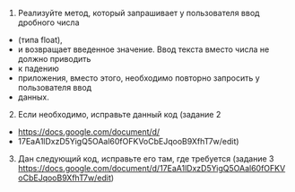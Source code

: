 1. Реализуйте метод, который запрашивает у пользователя ввод дробного числа
 * (типа float),
 * и возвращает введенное значение. Ввод текста вместо числа не должно приводить
 * к падению
 * приложения, вместо этого, необходимо повторно запросить у пользователя ввод
 * данных.

2. Если необходимо, исправьте данный код (задание 2
 * https://docs.google.com/document/d/
 * 17EaA1lDxzD5YigQ5OAal60fOFKVoCbEJqooB9XfhT7w/edit)

 3. Дан следующий код, исправьте его там, где требуется (задание 3
https://docs.google.com/document/d/17EaA1lDxzD5YigQ5OAal60fOFKVoCbEJqooB9XfhT7w/edit)


